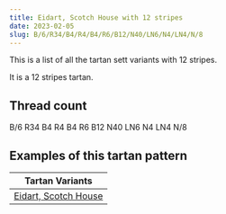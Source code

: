 ```yaml
---
title: Eidart, Scotch House with 12 stripes
date: 2023-02-05
slug: B/6/R34/B4/R4/B4/R6/B12/N40/LN6/N4/LN4/N/8
---
```

This is a list of all the tartan sett variants with 12 stripes.

It is a 12 stripes tartan.


## Thread count
B/6 R34 B4 R4 B4 R6 B12 N40 LN6 N4 LN4 N/8

## Examples of this tartan pattern

| Tartan Variants |
|---------------|
| [Eidart, Scotch House](/variants/b/6/r34/b4/r4/b4/r6/b12/n40/ln6/n4/ln4/n/8-b304080-lne0e0e0-n808080-rc00000)||
